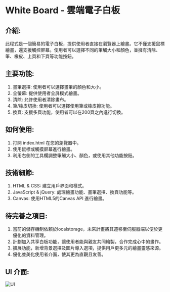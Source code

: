 # White Board - 雲端電子白板
## 介紹:
此程式是一個簡易的電子白板，提供使用者直接在瀏覽器上繪畫。它不僅支援鼠標繪畫，還支援觸控屏幕。使用者可以選擇不同的筆觸大小和顏色，並擁有清除、筆、橡皮、上頁和下頁等功能按鈕。

## 主要功能:
1. 畫筆選擇: 使用者可以選擇畫筆的顏色和大小。
2. 全螢幕: 提供使用者全屏模式繪畫。
3. 清除: 允許使用者清除畫布。
4. 筆/橡皮切換: 使用者可以選擇使用筆或橡皮擦功能。
5. 換頁: 支援多頁功能，使用者可以在200頁之內進行切換。

## 如何使用:
1. 打開 index.html 在您的瀏覽器中。
2. 使用鼠標或觸摸屏幕進行繪畫。
3. 利用右側的工具欄調整筆觸大小、顏色，或使用其他功能按鈕。

## 技術細節:
1. HTML & CSS: 建立用戶界面和樣式。
2. JavaScript & jQuery: 處理繪畫功能、畫筆選擇、換頁功能等。
3. Canvas: 使用HTML5的Canvas API 進行繪畫。

## 待完善之項目:
1. 當前的儲存機制依賴於localstorage，未來計畫將其遷移至伺服器端以便於更優化的資料管理。
2. 計劃加入共享白板功能，讓使用者能與親友共同繪製，合作完成心中的畫作。
3. 擴展功能，新增背景選擇及圖片導入選項，提供用戶更多元的繪畫靈感來源。
4. 優化並美化使用者介面，使其更為直觀且友善。

## UI 介面:

![UI](https://github.com/JustinHsu1019/WhiteBoard/assets/141555665/0c9259bd-4941-4b2d-8f73-d5003f03f314)

